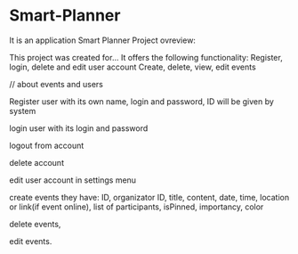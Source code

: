 # Smart-Planner
It is an application Smart Planner
Project ovreview:

This project was created for... It offers the following functionality:
Register, login, delete and edit user account
Create, delete, view, edit events

// about events and users








Register user with its own name, login and password, ID will be given by system

login user with its login and password

logout from account

delete account

edit user account in settings menu

create events they have: ID, organizator ID, title, content, date, time, location or link(if event online), list of participants, isPinned, importancy, color

delete events, 

edit events.
